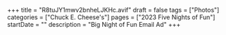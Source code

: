 +++
title = "R8tuJY1mwv2bnheLJKHc.avif"
draft = false
tags = ["Photos"]
categories = ["Chuck E. Cheese's"]
pages = ["2023 Five Nights of Fun"]
startDate = ""
description = "Big Night of Fun Email Ad"
+++
